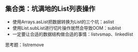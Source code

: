 集合类：坑满地的List列表操作
---

+ 使用Arrays.asList把数据转换为List的三个坑：aslist
+ 使用List.subList进行切片操作居然会导致OOM：sublist
+ 一定要让合适的数据结构做合适的事情：listvsmap、linkedlist

思考题：listremove   